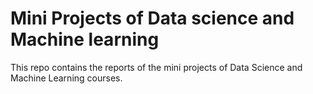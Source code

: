 # Mini Projects of Data science and Machine learning

This repo contains the reports of the mini projects of Data Science and Machine Learning courses.
